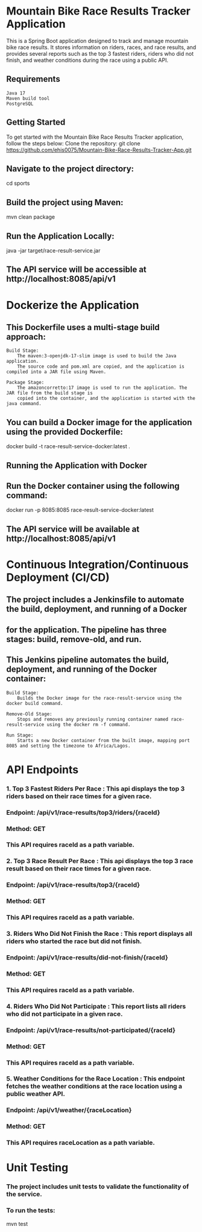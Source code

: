 # Mountain Bike Race Results Tracker Application

This is a Spring Boot application designed to track and manage mountain bike race results. 
It stores information on riders, races, and race results, and provides several reports such 
as the top 3 fastest riders, riders who did not finish, and weather conditions during the race 
using a public API.

## Requirements

    Java 17
    Maven build tool
    PostgreSQL

## Getting Started

To get started with the Mountain Bike Race Results Tracker application, follow the steps below:
Clone the repository: git clone https://github.com/ehis0075/Mountain-Bike-Race-Results-Tracker-App.git

## Navigate to the project directory: 

cd sports

## Build the project using Maven:

mvn clean package

## Run the Application Locally:

java -jar target/race-result-service.jar

## The API service will be accessible at http://localhost:8085/api/v1


# Dockerize the Application

## This Dockerfile uses a multi-stage build approach:

    Build Stage:
        The maven:3-openjdk-17-slim image is used to build the Java application. 
        The source code and pom.xml are copied, and the application is compiled into a JAR file using Maven.

    Package Stage:
        The amazoncorretto:17 image is used to run the application. The JAR file from the build stage is 
        copied into the container, and the application is started with the java command.

## You can build a Docker image for the application using the provided Dockerfile:

docker build -t race-result-service-docker:latest .

## Running the Application with Docker

## Run the Docker container using the following command:

docker run -p 8085:8085 race-result-service-docker:latest

## The API service will be available at http://localhost:8085/api/v1


# Continuous Integration/Continuous Deployment (CI/CD)

## The project includes a Jenkinsfile to automate the build, deployment, and running of a Docker 
## for the application. The pipeline has three stages: build, remove-old, and run.

## This Jenkins pipeline automates the build, deployment, and running of the Docker container:

    Build Stage:
        Builds the Docker image for the race-result-service using the docker build command.

    Remove-Old Stage:
        Stops and removes any previously running container named race-result-service using the docker rm -f command.

    Run Stage:
        Starts a new Docker container from the built image, mapping port 8085 and setting the timezone to Africa/Lagos.


# API Endpoints
### 1. Top 3 Fastest Riders Per Race : This api displays the top 3 riders based on their race times for a given race.
### Endpoint: /api/v1/race-results/top3/riders/{raceId}
### Method: GET
### This API requires raceId as a path variable.

### 2. Top 3 Race Result Per Race : This api displays the top 3 race result based on their race times for a given race.
### Endpoint: /api/v1/race-results/top3/{raceId}
### Method: GET
### This API requires raceId as a path variable.

### 3. Riders Who Did Not Finish the Race : This report displays all riders who started the race but did not finish.
### Endpoint: /api/v1/race-results/did-not-finish/{raceId}
### Method: GET
### This API requires raceId as a path variable.

### 4. Riders Who Did Not Participate : This report lists all riders who did not participate in a given race.
### Endpoint: /api/v1/race-results/not-participated/{raceId}
### Method: GET
### This API requires raceId as a path variable.

### 5. Weather Conditions for the Race Location : This endpoint fetches the weather conditions at the race location using a public weather API.
### Endpoint: /api/v1/weather/{raceLocation}
### Method: GET
### This API requires raceLocation as a path variable.


# Unit Testing

### The project includes unit tests to validate the functionality of the service.

### To run the tests:

mvn test




